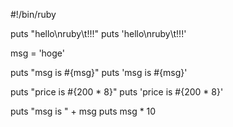 #!/bin/ruby

puts "hello\nruby\t!!!"
puts 'hello\nruby\t!!!'

msg = 'hoge'

puts "msg is #{msg}"
puts 'msg is #{msg}'

puts "price is #{200 * 8}"
puts 'price is #{200 * 8}'


puts "msg is " + msg
puts msg * 10
